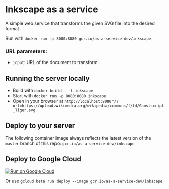 # Inkscape as a service

A simple web service that transforms the given SVG file into the desired format. 

Run with `docker run -p 8080:8080 gcr.io/as-a-service-dev/inkscape`

### URL parameters:

* `input`: URL of the document to transform.

## Running the server locally

* Build with `docker build . -t inkscape`
* Start with `docker run -p 8080:8080 inkscape`
* Open in your browser at `http://localhost:8080"/?url=https://upload.wikimedia.org/wikipedia/commons/f/fd/Ghostscript_Tiger.svg`

## Deploy to your server

The following container image always reflects the latest version of the `master` branch of this repo: `gcr.io/as-a-service-dev/inkscape`

## Deploy to Google Cloud

[![Run on Google Cloud](https://storage.googleapis.com/cloudrun/button.svg)](https://console.cloud.google.com/cloudshell/editor?shellonly=true&cloudshell_image=gcr.io/cloudrun/button&cloudshell_git_repo=https://github.com/as-a-service/pdf.git)

Or use `gcloud beta run deploy --image gcr.io/as-a-service-dev/inkscape`
